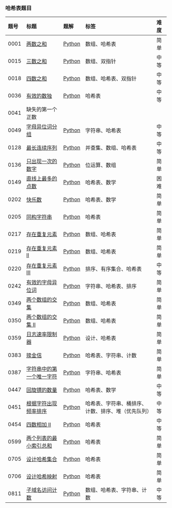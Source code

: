 ### 哈希表题目

| 题号 | 标题                                                                                         | 题解                                                                                                                                                                                          | 标签                                               | 难度 |
| :--- | :------------------------------------------------------------------------------------------- | :-------------------------------------------------------------------------------------------------------------------------------------------------------------------------------------------- | :------------------------------------------------- | :--- |
| 0001 | [两数之和](https://leetcode.cn/problems/two-sum/)                                            | [Python](https://github.com/itcharge/LeetCode-Py/blob/main/Solutions/0001.%20%E4%B8%A4%E6%95%B0%E4%B9%8B%E5%92%8C.md)                                                                         | 数组、哈希表                                       | 简单 |
| 0015 | [三数之和](https://leetcode.cn/problems/3sum/)                                               | [Python](https://github.com/itcharge/LeetCode-Py/blob/main/Solutions/0015.%20%E4%B8%89%E6%95%B0%E4%B9%8B%E5%92%8C.md)                                                                         | 数组、双指针                                       | 中等 |
| 0018 | [四数之和](https://leetcode.cn/problems/4sum/)                                               | [Python](https://github.com/itcharge/LeetCode-Py/blob/main/Solutions/0018.%20%E5%9B%9B%E6%95%B0%E4%B9%8B%E5%92%8C.md)                                                                         | 数组、哈希表、双指针                               | 中等 |
| 0036 | [有效的数独](https://leetcode.cn/problems/valid-sudoku/)                                     | [Python](https://github.com/itcharge/LeetCode-Py/blob/main/Solutions/0036.%20%E6%9C%89%E6%95%88%E7%9A%84%E6%95%B0%E7%8B%AC.md)                                                                | 哈希表                                             | 中等 |
| 0041 | 缺失的第一个正数                                                                             |                                                                                                                                                                                               |                                                    |      |
| 0049 | [字母异位词分组](https://leetcode.cn/problems/group-anagrams/)                               | [Python](https://github.com/itcharge/LeetCode-Py/blob/main/Solutions/0049.%20%E5%AD%97%E6%AF%8D%E5%BC%82%E4%BD%8D%E8%AF%8D%E5%88%86%E7%BB%84.md)                                              | 字符串、哈希表                                     | 中等 |
| 0128 | [最长连续序列](https://leetcode.cn/problems/longest-consecutive-sequence/)                   | [Python](https://github.com/itcharge/LeetCode-Py/blob/main/Solutions/0128.%20%E6%9C%80%E9%95%BF%E8%BF%9E%E7%BB%AD%E5%BA%8F%E5%88%97.md)                                                       | 并查集、数组、哈希表                               | 中等 |
| 0136 | [只出现一次的数字](https://leetcode.cn/problems/single-number/)                              | [Python](https://github.com/itcharge/LeetCode-Py/blob/main/Solutions/0136.%20%E5%8F%AA%E5%87%BA%E7%8E%B0%E4%B8%80%E6%AC%A1%E7%9A%84%E6%95%B0%E5%AD%97.md)                                     | 位运算、数组                                       | 简单 |
| 0149 | [直线上最多的点数](https://leetcode.cn/problems/max-points-on-a-line/)                       | [Python](https://github.com/itcharge/LeetCode-Py/blob/main/Solutions/0149.%20%E7%9B%B4%E7%BA%BF%E4%B8%8A%E6%9C%80%E5%A4%9A%E7%9A%84%E7%82%B9%E6%95%B0.md)                                     | 哈希表、数学                                       | 困难 |
| 0202 | [快乐数](https://leetcode.cn/problems/happy-number/)                                         | [Python](https://github.com/itcharge/LeetCode-Py/blob/main/Solutions/0202.%20%E5%BF%AB%E4%B9%90%E6%95%B0.md)                                                                                  | 哈希表、数学                                       | 简单 |
| 0205 | [同构字符串](https://leetcode.cn/problems/isomorphic-strings/)                               | [Python](https://github.com/itcharge/LeetCode-Py/blob/main/Solutions/0205.%20%E5%90%8C%E6%9E%84%E5%AD%97%E7%AC%A6%E4%B8%B2.md)                                                                | 哈希表                                             | 简单 |
| 0217 | [存在重复元素](https://leetcode.cn/problems/contains-duplicate/)                             | [Python](https://github.com/itcharge/LeetCode-Py/blob/main/Solutions/0217.%20%E5%AD%98%E5%9C%A8%E9%87%8D%E5%A4%8D%E5%85%83%E7%B4%A0.md)                                                       | 数组、哈希表                                       | 简单 |
| 0219 | [存在重复元素 II](https://leetcode.cn/problems/contains-duplicate-ii/)                       | [Python](https://github.com/itcharge/LeetCode-Py/blob/main/Solutions/0219.%20%E5%AD%98%E5%9C%A8%E9%87%8D%E5%A4%8D%E5%85%83%E7%B4%A0%20II.md)                                                  | 数组、哈希表                                       | 简单 |
| 0220 | [存在重复元素 III](https://leetcode.cn/problems/contains-duplicate-iii/)                     | [Python](https://github.com/itcharge/LeetCode-Py/blob/main/Solutions/0220.%20%E5%AD%98%E5%9C%A8%E9%87%8D%E5%A4%8D%E5%85%83%E7%B4%A0%20III.md)                                                 | 排序、有序集合、哈希表                             | 中等 |
| 0242 | [有效的字母异位词](https://leetcode.cn/problems/valid-anagram/)                              | [Python](https://github.com/itcharge/LeetCode-Py/blob/main/Solutions/0242.%20%E6%9C%89%E6%95%88%E7%9A%84%E5%AD%97%E6%AF%8D%E5%BC%82%E4%BD%8D%E8%AF%8D.md)                                     | 字符串、哈希表、排序                               | 简单 |
| 0349 | [两个数组的交集](https://leetcode.cn/problems/intersection-of-two-arrays/)                   | [Python](https://github.com/itcharge/LeetCode-Py/blob/main/Solutions/0349.%20%E4%B8%A4%E4%B8%AA%E6%95%B0%E7%BB%84%E7%9A%84%E4%BA%A4%E9%9B%86.md)                                              | 数组、哈希表                                       | 简单 |
| 0350 | [两个数组的交集 II](https://leetcode.cn/problems/intersection-of-two-arrays-ii/)             | [Python](https://github.com/itcharge/LeetCode-Py/blob/main/Solutions/0350.%20%E4%B8%A4%E4%B8%AA%E6%95%B0%E7%BB%84%E7%9A%84%E4%BA%A4%E9%9B%86%20II.md)                                         | 数组、哈希表                                       | 简单 |
| 0359 | [日志速率限制器](https://leetcode.cn/problems/logger-rate-limiter/)                          | [Python](https://github.com/itcharge/LeetCode-Py/blob/main/Solutions/0359.%20%E6%97%A5%E5%BF%97%E9%80%9F%E7%8E%87%E9%99%90%E5%88%B6%E5%99%A8.md)                                              | 设计、哈希表                                       | 简单 |
| 0383 | [赎金信](https://leetcode.cn/problems/ransom-note)                                           | [Python](https://github.com/itcharge/LeetCode-Py/blob/main/Solutions/0383.%20%E8%B5%8E%E9%87%91%E4%BF%A1.md)                                                                                  | 哈希表、字符串、计数                               | 简单 |
| 0387 | [字符串中的第一个唯一字符](https://leetcode.cn/problems/first-unique-character-in-a-string/) | [Python](https://github.com/itcharge/LeetCode-Py/blob/main/Solutions/0387.%20%E5%AD%97%E7%AC%A6%E4%B8%B2%E4%B8%AD%E7%9A%84%E7%AC%AC%E4%B8%80%E4%B8%AA%E5%94%AF%E4%B8%80%E5%AD%97%E7%AC%A6.md) | 字符串、哈希表                                     | 简单 |
| 0447 | [回旋镖的数量](https://leetcode.cn/problems/number-of-boomerangs/)                           | [Python](https://github.com/itcharge/LeetCode-Py/blob/main/Solutions/0447.%20%E5%9B%9E%E6%97%8B%E9%95%96%E7%9A%84%E6%95%B0%E9%87%8F.md)                                                       | 哈希表、数学                                       | 中等 |
| 0451 | [根据字符出现频率排序](https://leetcode.cn/problems/sort-characters-by-frequency/)           | [Python](https://github.com/itcharge/LeetCode-Py/blob/main/Solutions/0451.%20%E6%A0%B9%E6%8D%AE%E5%AD%97%E7%AC%A6%E5%87%BA%E7%8E%B0%E9%A2%91%E7%8E%87%E6%8E%92%E5%BA%8F.md)                   | 哈希表、字符串、桶排序、计数、排序、堆（优先队列） | 中等 |
| 0454 | [四数相加 II](https://leetcode.cn/problems/4sum-ii/)                                         | [Python](https://github.com/itcharge/LeetCode-Py/blob/main/Solutions/0454.%20%E5%9B%9B%E6%95%B0%E7%9B%B8%E5%8A%A0%20II.md)                                                                    | 哈希表                                             | 中等 |
| 0599 | [两个列表的最小索引总和](https://leetcode.cn/problems/minimum-index-sum-of-two-lists/)       | [Python](https://github.com/itcharge/LeetCode-Py/blob/main/Solutions/0599.%20%E4%B8%A4%E4%B8%AA%E5%88%97%E8%A1%A8%E7%9A%84%E6%9C%80%E5%B0%8F%E7%B4%A2%E5%BC%95%E6%80%BB%E5%92%8C.md)          | 哈希表                                             | 简单 |
| 0705 | [设计哈希集合](https://leetcode.cn/problems/design-hashset/)                                 | [Python](https://github.com/itcharge/LeetCode-Py/blob/main/Solutions/0705.%20%E8%AE%BE%E8%AE%A1%E5%93%88%E5%B8%8C%E9%9B%86%E5%90%88.md)                                                       | 哈希表                                             | 简单 |
| 0706 | [设计哈希映射](https://leetcode.cn/problems/design-hashmap/)                                 | [Python](https://github.com/itcharge/LeetCode-Py/blob/main/Solutions/0706.%20%E8%AE%BE%E8%AE%A1%E5%93%88%E5%B8%8C%E6%98%A0%E5%B0%84.md)                                                       | 哈希表                                             | 简单 |
| 0811 | [子域名访问计数](https://leetcode.cn/problems/subdomain-visit-count/)                        | [Python](https://github.com/itcharge/LeetCode-Py/blob/main/Solutions/0811.%20%E5%AD%90%E5%9F%9F%E5%90%8D%E8%AE%BF%E9%97%AE%E8%AE%A1%E6%95%B0.md)                                              | 数组、哈希表、字符串、计数                         | 中等 |

